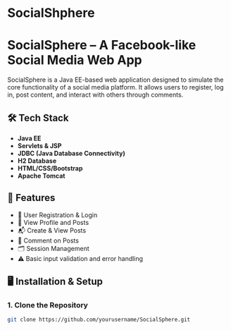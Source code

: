 # SocialShphere

# SocialSphere – A Facebook-like Social Media Web App

SocialSphere is a Java EE-based web application designed to simulate the core functionality of a social media platform. It allows users to register, log in, post content, and interact with others through comments.

## 🛠️ Tech Stack

- **Java EE**
- **Servlets & JSP**
- **JDBC (Java Database Connectivity)**
- **H2 Database**
- **HTML/CSS/Bootstrap**
- **Apache Tomcat**

## 🚀 Features

- 📝 User Registration & Login
- 🧑 View Profile and Posts
- 📬 Create & View Posts
- 💬 Comment on Posts
- 🗂️ Session Management
- ⚠️ Basic input validation and error handling

## 🖥️ Installation & Setup

### 1. Clone the Repository

```bash
git clone https://github.com/yourusername/SocialSphere.git
